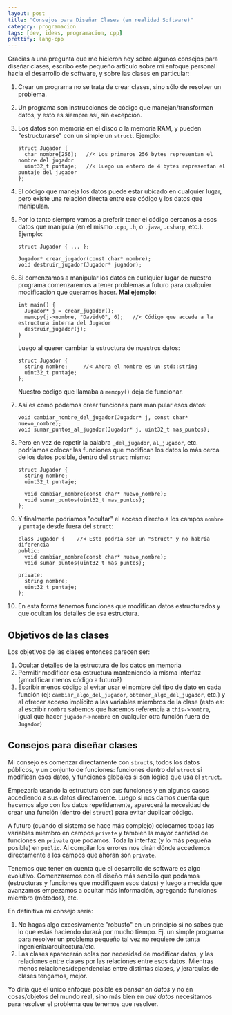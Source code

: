 ```yaml
---
layout: post
title: "Consejos para Diseñar Clases (en realidad Software)"
category: programacion
tags: [dev, ideas, programacion, cpp]
prettify: lang-cpp
---
```


Gracias a una pregunta que me hicieron hoy sobre algunos consejos para
diseñar clases, escribo este pequeño artículo sobre mi enfoque
personal hacia el desarrollo de software, y sobre las clases en
particular:

1. Crear un programa no se trata de crear clases, sino sólo de
   resolver un problema.

1. Un programa son instrucciones de código que manejan/transforman
   datos, y esto es siempre así, sin excepción.

1. Los datos son memoria en el disco o la memoria RAM, y pueden
   "estructurarse" con un simple un `struct`. Ejemplo:

       struct Jugador {
         char nombre[256];   //< Los primeros 256 bytes representan el nombre del jugador
         uint32_t puntaje;   //< Luego un entero de 4 bytes representan el puntaje del jugador
       };

1. El código que maneja los datos puede estar ubicado en cualquier
   lugar, pero existe una relación directa entre ese código y los
   datos que manipulan.

1. Por lo tanto siempre vamos a preferir tener el código cercanos
   a esos datos que manipula (en el mismo `.cpp`, `.h`, o `.java`, `.csharp`, etc.).
   Ejemplo:

       struct Jugador { ... };

       Jugador* crear_jugador(const char* nombre);
       void destruir_jugador(Jugador* jugador);

1. Si comenzamos a manipular los datos en cualquier lugar de nuestro
   programa comenzaremos a tener problemas a futuro para cualquier
   modificación que queramos hacer. **Mal ejemplo**:

       int main() {
         Jugador* j = crear_jugador();
         memcpy(j->nombre, "David\0", 6);   //< Código que accede a la estructura interna del Jugador
         destruir_jugador(j);
       }

   Luego al querer cambiar la estructura de nuestros datos:

       struct Jugador {
         string nombre;     //< Ahora el nombre es un std::string
         uint32_t puntaje;
       };

   Nuestro código que llamaba a `memcpy()` deja de funcionar.

1. Así es como podemos crear funciones para manipular esos datos:

       void cambiar_nombre_del_jugador(Jugador* j, const char* nuevo_nombre);
       void sumar_puntos_al_jugador(Jugador* j, uint32_t mas_puntos);

1. Pero en vez de repetir la palabra `_del_jugador`, `al_jugador`,
   etc. podríamos colocar las funciones que modifican los datos lo más
   cerca de los datos posible, dentro del `struct` mismo:

       struct Jugador {
         string nombre;
         uint32_t puntaje;

         void cambiar_nombre(const char* nuevo_nombre);
         void sumar_puntos(uint32_t mas_puntos);
       };

1. Y finalmente podríamos "ocultar" el acceso directo a los campos
   `nombre` y `puntaje` desde fuera del `struct`:

       class Jugador {    //< Esto podría ser un "struct" y no habría diferencia
       public:
         void cambiar_nombre(const char* nuevo_nombre);
         void sumar_puntos(uint32_t mas_puntos);

       private:
         string nombre;
         uint32_t puntaje;
       };

1. En esta forma tenemos funciones que modifican datos estructurados y
   que ocultan los detalles de esa estructura.

## Objetivos de las clases

Los objetivos de las clases entonces parecen ser:

1. Ocultar detalles de la estructura de los datos en memoria
1. Permitir modificar esa estructura manteniendo la misma interfaz (¿modificar menos código a futuro?)
1. Escribir menos código al evitar usar el nombre del tipo de dato
   en cada función (ej: `cambiar_algo_del_jugador`, `obtener_algo_del_jugador`, etc.)
   y al ofrecer acceso implícito a las variables miembros de la clase
   (esto es: al escribir `nombre` sabemos que hacemos referencia a `this->nombre`,
   igual que hacer `jugador->nombre` en cualquier otra función fuera de `Jugador`)

## Consejos para diseñar clases

Mi consejo es comenzar directamente con `struct`s, todos los datos
públicos, y un conjunto de funciones: funciones dentro del `struct` si
modifican esos datos, y funciones globales si son lógica que usa el
`struct`.

Empezaría usando la estructura con sus funciones y en algunos casos
accediendo a sus datos directamente. Luego si nos damos cuenta que
hacemos algo con los datos repetidamente, aparecerá la necesidad de
crear una función (dentro del `struct`) para evitar duplicar código.

A futuro (cuando el sistema se hace más complejo) colocamos todas las
variables miembro en campos `private` y también la mayor cantidad de
funciones en `private` que podamos. Toda la interfaz (y lo más pequeña
posible) en `public`. Al compilar los errores nos dirán dónde
accedemos directamente a los campos que ahoran son `private`.

Tenemos que tener en cuenta que el desarrollo de software es algo
evolutivo. Comenzaremos con el diseño más sencillo que podamos
(estructuras y funciones que modifiquen esos datos) y luego a medida
que avanzamos empezamos a ocultar más información, agregando funciones
miembro (métodos), etc.

En definitiva mi consejo sería:

1. No hagas algo excesivamente "robusto" en un principio si no sabes
   que lo que estás haciendo durará por mucho tiempo. Ej. un simple
   programa para resolver un problema pequeño tal vez no requiere de
   tanta ingeniería/arquitectura/etc.
1. Las clases aparecerán solas por necesidad de modificar datos, y las
   relaciones entre clases por las relaciones entre esos datos.
   Mientras menos relaciones/dependencias entre distintas clases, y
   jerarquías de clases tengamos, mejor.

Yo diría que el único enfoque posible es *pensar en datos* y no en
cosas/objetos del mundo real, sino más bien en *qué datos* necesitamos
para resolver el problema que tenemos que resolver.
